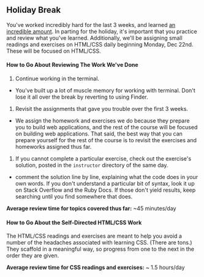 ## Holiday Break

You've worked incredibly hard for the last 3 weeks, and learned [an incredible amount](learning_objectives_covered_through_week_3.md). In parting for the holiday, it's important that you practice and review what you've learned. Additionally, we'll be assigning small readings and exercises on HTML/CSS daily beginning Monday, Dec 22nd. These will be focused on HTML/CSS. 

#### How to Go About Reviewing The Work We've Done

1. Continue working in the terminal.
  - You've built up a lot of muscle memory for working with terminal. Don't lose it all over the break by reverting to using Finder.
1. Revisit the assignments that gave you trouble over the first 3 weeks.
  - We assign the homework and exercises we do because they prepare you to build web applications, and the rest of the course will be focused on building web applications. That said, the best way that you can prepare yourself for the rest of the course is to revisit the exercises and homeworks assigned thus far. 
1. If you cannot complete a particular exercise, check out the exercise's solution, posted in the `instructor` directory of the same day.
  - comment the solution line by line, explaining what the code does in your own words. If you don't understand a particular bit of syntax, look it up on Stack Overflow and the Ruby Docs. If those don't yield results, keep searching until you find somewhere that does.

__Average review time for topics covered thus far:__ ~45 minutes/day

#### How to Go About the Self-Directed HTML/CSS Work

The HTML/CSS readings and exercises are meant to help you avoid a number of the headaches associated with learning CSS. (There are tons.) They scaffold in a meaningful way, so progress from one to the next in the order they are given.

__Average review time for CSS readings and exercises:__ ~ 1.5 hours/day


